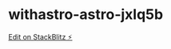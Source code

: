 # withastro-astro-jxlq5b

[Edit on StackBlitz ⚡️](https://stackblitz.com/edit/withastro-astro-jxlq5b)